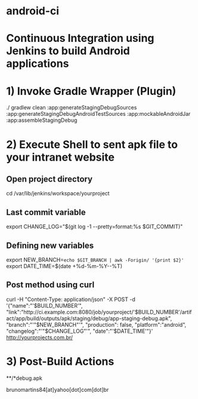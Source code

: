 # android-ci
# Continuous Integration using Jenkins to build Android applications

# 1) Invoke Gradle Wrapper (Plugin)
./ gradlew clean :app:generateStagingDebugSources :app:generateStagingDebugAndroidTestSources :app:mockableAndroidJar :app:assembleStagingDebug

# 2) Execute Shell to sent apk file to your intranet website

## Open project directory
cd /var/lib/jenkins/workspace/yourproject

## Last commit variable
export CHANGE_LOG="$(git log -1 --pretty=format:%s $GIT_COMMIT)"

## Defining new variables
export NEW_BRANCH=`echo $GIT_BRANCH | awk -Forigin/ '{print $2}'`<br />
export DATE_TIME=$(date +%d-%m-%Y--%T)

## Post method using curl
curl -H "Content-Type: application/json" -X POST -d '{"name":"'$BUILD_NUMBER'", "link":"http://ci.example.com:8080/job/yourproject/'$BUILD_NUMBER'/artifact/app/build/outputs/apk/staging/debug/app-staging-debug.apk", "branch":"'"$NEW_BRANCH"'", "production": false, "platform":"android", "changelog":"'"$CHANGE_LOG"'", "date":"'$DATE_TIME'"}' http://yourprojects.com.br/

# 3) Post-Build Actions
**/*debug.apk

brunomartins84[at]yahoo[dot]com[dot]br
